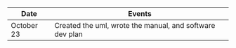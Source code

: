 
| Date       | Events
|------------|--------------------
| October 23 | Created the uml, wrote the manual, and software dev plan